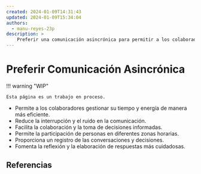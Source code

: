 ```yaml
---
created: 2024-01-09T14:31:43
updated: 2024-01-09T15:34:04
authors:
  - manu-reyes-23p
description: >
    Preferir una comunicación asincrónica para permitir a los colaboradores gestionar su tiempo y energía de manera más eficiente.
---
```


# Preferir Comunicación Asincrónica

!!! warning "WIP"

    Esta página es un trabajo en proceso.

- Permite a los colaboradores gestionar su tiempo y energía de manera más eficiente.
- Reduce la interrupción y el ruido en la comunicación.
- Facilita la colaboración y la toma de decisiones informadas.
- Permite la participación de personas en diferentes zonas horarias.
- Proporciona un registro de las conversaciones y decisiones.
- Fomenta la reflexión y la elaboración de respuestas más cuidadosas.

## Referencias
